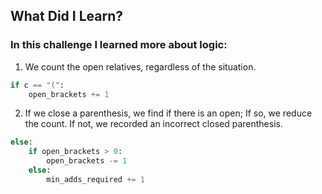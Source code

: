 ## What Did I Learn?

### In this challenge I learned more about logic:

1. We count the open relatives, regardless of the situation.
```python
if c == "(":
    open_brackets += 1
```

2. If we close a parenthesis, we find if there is an open; If so, we reduce the count. If not, we recorded an incorrect closed parenthesis.
```python
else:
    if open_brackets > 0:
        open_brackets -= 1
    else:
        min_adds_required += 1
```